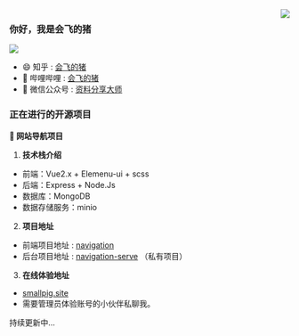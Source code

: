 <img align="right" src="https://github-readme-stats.vercel.app/api?username=hacker233&show_icons=true&icon_color=CE1D2D&text_color=718096&bg_color=ffffff&hide_title=true" />

### 你好，我是会飞的猪

![](https://visitor-badge.glitch.me/badge?page_id=hacker233.readme)

- :smile:  知乎 : [会飞的猪](https://www.zhihu.com/people/luhongquan)
- :blowfish:  哔哩哔哩 : [会飞的猪](https://space.bilibili.com/493520625)
- :bath: 微信公众号 : [资料分享大师](https://mp.weixin.qq.com/mp/profile_ext?action=home&__biz=Mzg3NDEwMzk4NA==&scene=124&uin=&key=&devicetype=Windows+10+x64&version=63030532&lang=zh_CN&a8scene=7&fontgear=2)

### 正在进行的开源项目

**:pushpin: 网站导航项目**
1. **技术栈介绍**
- 前端：Vue2.x + Elemenu-ui + scss
- 后端：Express + Node.Js
- 数据库：MongoDB
- 数据存储服务：minio
2. **项目地址**
* 前端项目地址 : [navigation](https://github.com/Hacker233/navigation)
* 后台项目地址 : [navigation-serve](https://github.com/Hacker233/navigation-serve) （私有项目）
3. **在线体验地址**
* [smallpig.site](http://smallpig.site/)
* 需要管理员体验账号的小伙伴私聊我。

持续更新中...

